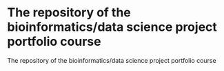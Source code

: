 # The repository of the bioinformatics/data science project portfolio course
The repository of the bioinformatics/data science project portfolio course
